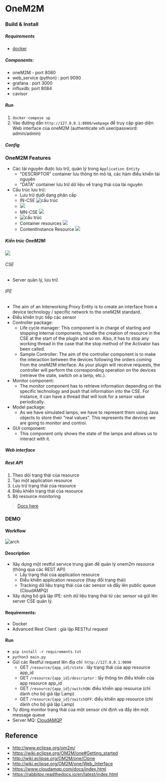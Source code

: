 # OneM2M
### Build & Install 
##### Requirements
- [docker](https://www.docker.com/)

##### Components:
- oneM2M - port 8080
- web_service (python) : port 9090
- grafana : port 3000
- influxdb: port 8084
- cavisor

##### Run 
1. `docker-compose up`
2. Vào đường dẫn `http://127.0.0.1:8080/webpage` để truy cập giao diện Web interface của oneM2M (authenticate với user/password: admin/admin)
##### Config 

### OneM2M Features
- Các tài nguyên được lưu trữ, quản lý trong `Application Entity`
    + "DESCRIPTOR" container lưu thông tin mô tả, các hàm điều khiển tài nguyên
    + "DATA" container lưu trữ dữ liệu về trạng thái của tài nguyên
- Cấu trúc lưu trữ:
    + Lưu trữ dưới dạng phân cấp
    + IN-CSE ![cấu trúc](https://wiki.eclipse.org/images/thumb/c/c4/OM2M-web-incse.jpg/500px-OM2M-web-incse.jpg.png)
    + ![](https://wiki.eclipse.org/images/thumb/4/46/OM2M-web-link-mncse.jpg/600px-OM2M-web-link-mncse.jpg.png)
    + MN-CSE ![](https://wiki.eclipse.org/images/thumb/1/1f/OM2M-web-mn-cse.jpg/500px-OM2M-web-mn-cse.jpg.png)
    + ![cấu trúc](http://wiki.eclipse.org/images/e/e3/One-web-applications.png)
    + Container resources  ![](http://wiki.eclipse.org/images/0/00/One-web-containers.png)
    + ContentInstance Resource ![](http://wiki.eclipse.org/images/7/77/One-web-contetnInstances.png)
##### Kiến trúc OneM2M:
![](https://wiki.eclipse.org/images/2/21/IPE_Sample_Architecture.png)
###### CSE
- Server quản lý, lưu trữ
###### IPE
- The aim of an Interworking Proxy Entity is to create an interface from a device technology / specific network to the oneM2M standard.
- Điều khiển trực tiếp các sensor
- Controller package:
    + Life cycle manager:
This component is in charge of starting and stopping internal components, handle the creation of resource in the CSE at the start of the plugin and so on. Also, it has to stop any working thread in the case that the stop method of the Activator has been called.
    + Sample Controller:
The aim of the controller component is to make the interaction between the devices following the orders coming from the oneM2M interface. As your plugin will receive requests, the controller will perform the corresponding operation on the devices (retrieve the state, switch on a lamp, etc.).
- Monitor component:
    + The monitor component has to retrieve information depending on the specific technology and push that information into the CSE. For instance, it can have a thread that will look for a sensor value periodically.
- Model package:
    + As we have simulated lamps, we have to represent them using Java objects to store their "real values". This represents the devices we are going to monitor and control.
- GUI component:
    + This component only shows the state of the lamps and allows us to interact with it.


##### Web interface
##### Rest API
1. Theo dõi trạng thái của resource
2. Tạo một application resource
3. Lưu trữ trạng thái của resource 
3. Điều khiển trạng thái của resource
4. Bộ resource monitoring

> [Docs here](https://wiki.eclipse.org/OM2M/one/REST_API)

### DEMO
#### Workflow
![arch](https://github.com/huanpc/IoT-1/blob/master/%5BoneM2M%5D%5Bhuanpc%5D/arch.jpg)
#### Description
- Xây dựng một restful service trung gian để quản lý onem2m resource (thông qua các REST API)
    + Lấy trạng thái của application resource
    + Điều khiển application resource (thay đổi trạng thái)
    + Tracking dữ liệu trạng thái của các sensor và đẩy lên public queue (CloudAMPQ)
- Xây dựng bộ giả lập IPE: sinh dữ liệu trạng thái từ các sensor và gửi lên server CSE quản lý.

#### Requirements:
- Docker
- Advanced Rest Client : giả lập RESTful request
#### Run
- `pip install -r requirements.txt`
- `python3 main.py`
- Gửi các Restful request lên địa chỉ` http://127.0.0.1:9090`
    + GET `/resource/{app_id}/state` : lấy trạng thái của app resource app_id
    + GET `/resource/{app_id}/descriptor` :  lấy thông tin điều khiển của app resource app_id
    + GET `/resource/{app_id}/switchON`: điều khiển app resource (chỉ dành cho bộ giả lập Lamp)
    + GET `/resource/{app_id}/switchOFF`: điều khiển app resource (chỉ dành cho bộ giả lập Lamp)
- Tự động monitor trạng thái của một sensor chỉ định và đẩy lên một message queue 
- Server MQ: 
[CloudAMQP](https://white-mynah-bird.rmq.cloudamqp.com/#/queues/yhjylhjo/hello)

## Reference
- http://www.eclipse.org/om2m/
- https://wiki.eclipse.org/OM2M/one#Getting_started
- http://wiki.eclipse.org/OM2M/one/Clone
- http://wiki.eclipse.org/OM2M/one/Web_Interface
- https://www.cloudamqp.com/docs/index.html
- https://rabbitpy.readthedocs.io/en/latest/index.html

